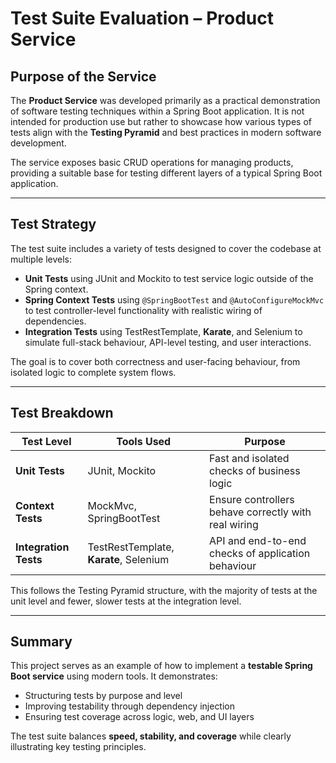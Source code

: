 # Test Suite Evaluation – Product Service

## Purpose of the Service

The **Product Service** was developed primarily as a practical demonstration of software testing techniques within a Spring Boot application. It is not intended for production use but rather to showcase how various types of tests align with the **Testing Pyramid** and best practices in modern software development.

The service exposes basic CRUD operations for managing products, providing a suitable base for testing different layers of a typical Spring Boot application.

---

## Test Strategy

The test suite includes a variety of tests designed to cover the codebase at multiple levels:

- **Unit Tests** using JUnit and Mockito to test service logic outside of the Spring context.
- **Spring Context Tests** using `@SpringBootTest` and `@AutoConfigureMockMvc` to test controller-level functionality with realistic wiring of dependencies.
- **Integration Tests** using TestRestTemplate, **Karate**, and Selenium to simulate full-stack behaviour, API-level testing, and user interactions.

The goal is to cover both correctness and user-facing behaviour, from isolated logic to complete system flows.

---

## Test Breakdown

| Test Level            | Tools Used                             | Purpose                                              |
| --------------------- | -------------------------------------- | ---------------------------------------------------- |
| **Unit Tests**        | JUnit, Mockito                         | Fast and isolated checks of business logic           |
| **Context Tests**     | MockMvc, SpringBootTest                | Ensure controllers behave correctly with real wiring |
| **Integration Tests** | TestRestTemplate, **Karate**, Selenium | API and end-to-end checks of application behaviour   |

This follows the Testing Pyramid structure, with the majority of tests at the unit level and fewer, slower tests at the integration level.

---

## Summary

This project serves as an example of how to implement a **testable Spring Boot service** using modern tools. It demonstrates:

- Structuring tests by purpose and level
- Improving testability through dependency injection
- Ensuring test coverage across logic, web, and UI layers

The test suite balances **speed, stability, and coverage** while clearly illustrating key testing principles.
